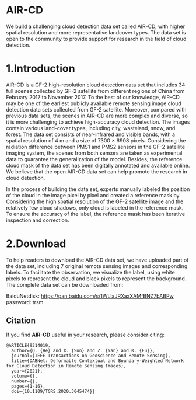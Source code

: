# AIR-CD
We build a challenging cloud detection data set called AIR-CD, with higher spatial resolution and more representative landcover types. The data set is open to the community to provide support for research in the field of cloud detection.

# 1.Introduction

AIR-CD is a GF-2 high-resolution cloud detection data set that includes 34 full scenes collected by GF-2 satellite from different regions of China from February 2017 to November 2017. To the best of our knowledge, AIR-CD may be one of the earliest publicly available remote sensing image cloud detection data sets collected from GF-2 satellite. Moreover, compared with previous data sets, the scenes in AIR-CD are more complex and diverse, so it is more challenging to achieve high-accuracy cloud detection. The images contain various land-cover types, including city, wasteland, snow, and forest. The data set consists of near-infrared and visible bands, with a spatial resolution of 4 m and a size of 7300 × 6908 pixels. Considering the radiation difference between PMS1 and PMS2 sensors in the GF-2 satellite imaging system, the scenes from both sensors are taken as experimental data to guarantee the generalization of the model. Besides, the reference cloud mask of the data set has been digitally annotated and available online. We believe that the open AIR-CD data set can help promote the research in cloud detection.

In the process of building the data set, experts manually labeled the position of the cloud in the image pixel by pixel and created a reference mask by. Considering the high spatial resolution of the GF-2 satellite image and the relatively few cloud shadows, only cloud is labeled in the reference mask. To ensure the accuracy of the label, the reference mask has been iterative inspection and correction. 

# 2.Download

To help readers to download the AIR-CD data set, we have uploaded part of the data set, including 7 original remote sensing images and corresponding labels. To facilitate the observation, we visualize the label, using white pixels to represent the cloud and black pixels to represent the background. The complete data set can be downloaded from:

BaiduNetdisk: https://pan.baidu.com/s/1WLlaJRXaxXAMfBNZ7bABPw  password: trsm

## Citation
If you find **AIR-CD** useful in your research, please consider citing:

```
@ARTICLE{9314019,
  author={Q. {He} and X. {Sun} and Z. {Yan} and K. {Fu}},
  journal={IEEE Transactions on Geoscience and Remote Sensing}, 
  title={DABNet: Deformable Contextual and Boundary-Weighted Network for Cloud Detection in Remote Sensing Images}, 
  year={2021},
  volume={},
  number={},
  pages={1-16},
  doi={10.1109/TGRS.2020.3045474}}
```
